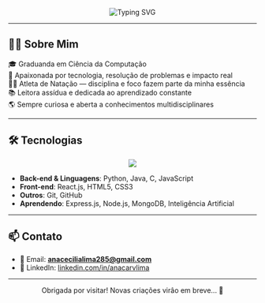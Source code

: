 <p align="center">
  <img src="https://readme-typing-svg.demolab.com?font=Fira+Code&size=26&pause=1000&center=true&vCenter=true&width=800&lines=Ol%C3%A1!+Me+chamo++Ana+Cec%C3%ADlia;Estudante+de+Ci%C3%AAncia+da+Computa%C3%A7%C3%A3o;Atleta+de+Nata%C3%A7%C3%A3o+de+Alto+Rendimento;Apaixonada+por+Desenvolvimento+e+Inova%C3%A7%C3%A3o;Bem-vindo+ao+meu+GitHub!+%F0%9F%91%8B" alt="Typing SVG" />
</p>

---

## 👩‍💻 Sobre Mim

🎓 Graduanda em Ciência da Computação  
🚀 Apaixonada por tecnologia, resolução de problemas e impacto real  
🏊‍♀️ Atleta de Natação — disciplina e foco fazem parte da minha essência  
📚 Leitora assídua e dedicada ao aprendizado constante                  
🌎 Sempre curiosa e aberta a conhecimentos multidisciplinares

---

## 🛠️ Tecnologias

<p align="center">
  <a href="https://skillicons.dev">
    <img src="https://skillicons.dev/icons?i=java,python,ts,react,nodejs,git,github,c" />
  </a>
</p>

- **Back-end & Linguagens**: Python, Java, C, JavaScript  
- **Front-end**: React.js, HTML5, CSS3  
- **Outros**: Git, GitHub  
- **Aprendendo**: Express.js, Node.js, MongoDB, Inteligência Artificial
---

## 📫 Contato

- 📧 Email: **anacecilialima285@gmail.com**  
- 💼 LinkedIn: [linkedin.com/in/anacarvlima](https://www.linkedin.com/in/anacarvlima)

---

<p align="center">
  Obrigada por visitar! Novas criações virâo em breve... 🚀
</p>
